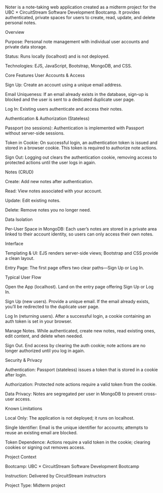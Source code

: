 Noter is a note-taking web application created as a midterm project for the UBC × CircuitStream Software Development Bootcamp. It provides authenticated, private spaces for users to create, read, update, and delete personal notes.

Overview

Purpose: Personal note management with individual user accounts and private data storage.

Status: Runs locally (localhost) and is not deployed.

Technologies: EJS, JavaScript, Bootstrap, MongoDB, and CSS.

Core Features
User Accounts & Access

Sign Up: Create an account using a unique email address.

Email Uniqueness: If an email already exists in the database, sign-up is blocked and the user is sent to a dedicated duplicate user page.

Log In: Existing users authenticate and access their notes.

Authentication & Authorization (Stateless)

Passport (no sessions): Authentication is implemented with Passport without server-side sessions.

Token in Cookie: On successful login, an authentication token is issued and stored in a browser cookie. This token is required to authorize note actions.

Sign Out: Logging out clears the authentication cookie, removing access to protected actions until the user logs in again.

Notes (CRUD)

Create: Add new notes after authentication.

Read: View notes associated with your account.

Update: Edit existing notes.

Delete: Remove notes you no longer need.

Data Isolation

Per-User Space in MongoDB: Each user’s notes are stored in a private area linked to their account identity, so users can only access their own notes.

Interface

Templating & UI: EJS renders server-side views; Bootstrap and CSS provide a clean layout.

Entry Page: The first page offers two clear paths—Sign Up or Log In.

Typical User Flow

Open the App (localhost).
Land on the entry page offering Sign Up or Log In.

Sign Up (new users).
Provide a unique email. If the email already exists, you’ll be redirected to the duplicate user page.

Log In (returning users).
After a successful login, a cookie containing an auth token is set in your browser.

Manage Notes.
While authenticated, create new notes, read existing ones, edit content, and delete when needed.

Sign Out.
End access by clearing the auth cookie; note actions are no longer authorized until you log in again.

Security & Privacy

Authentication: Passport (stateless) issues a token that is stored in a cookie after login.

Authorization: Protected note actions require a valid token from the cookie.

Data Privacy: Notes are segregated per user in MongoDB to prevent cross-user access.

Known Limitations

Local Only: The application is not deployed; it runs on localhost.

Single Identifier: Email is the unique identifier for accounts; attempts to reuse an existing email are blocked.

Token Dependence: Actions require a valid token in the cookie; clearing cookies or signing out removes access.

Project Context

Bootcamp: UBC × CircuitStream Software Development Bootcamp

Instruction: Delivered by CircuitStream instructors

Project Type: Midterm project
